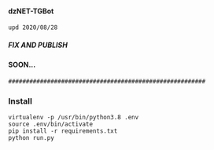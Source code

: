 #### dzNET-TGBot
`upd 2020/08/28`

##### FIX AND PUBLISH 
#### SOON...

`########################################################`  
### Install
```
virtualenv -p /usr/bin/python3.8 .env
source .env/bin/activate
pip install -r requirements.txt 
python run.py
```
